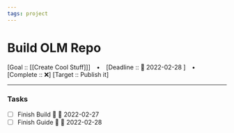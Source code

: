 ```yaml
---
tags: project
---
```

# Build OLM Repo

[Goal :: [[Create Cool Stuff]]]  ⠀•⠀ [Deadline :: 📅 2022-02-28 ] ⠀•⠀ [Complete :: ❌]
[Target :: Publish it]


---
### Tasks
- [ ] Finish Build 🔼 📅 2022-02-27
- [ ] Finish Guide 🔼 📅 2022-02-28